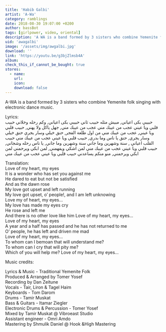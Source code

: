 ```yaml
---
title: 'Habib Galbi'
artist: 'A-Wa'
category: ramblings
date: 2018-08-30 19:07:00 +0200
author: bassBot
tags: [girlpower, video, oriental]
description: 'A WA is a band formed by 3 sisters who combine Yemenite folk singing with electronic dance music.'
uid: 'awagalbi'
image: '/assets/img/awgalbi.jpg'
download: ''
link: 'https://youtu.be/g3bjZlmsb4A'
album: 
check_this_if_cannot_be_bought: true
stores:
  - name:
    url: 
    icon: 
    download: false
---
```

A-WA is a band formed by 3 sisters who combine Yemenite folk singing with electronic dance music.

Lyrics: <br />
حبيبي بكى اعياني, مبيش مثله حبيب ثاني حبيبي بكى اعياني, وكم رحله وخلاني حبيب قلبي ويا عيني عجب من عيبك مني عجب من عيبك مني, جهل ياكل ولا يهني, حبيب قلبي ويا عيني, عجب من عيبك مني من اول طلعة الفجر, حنق خيلي وسار يجري حنق خيلي وسار يجري, حنق يا ناس وما بدري, حبيب قلبي ويا عيني عجب من عيبك مني حبيب القلب اعياني , سنة وشهرين وما جاني سنة وشهرين وما جاني, يا ناس رحله وشجاني, حبيب قلبي ويا عيني عجب من عيبك مني لمن اشكي ويفهمني, لمن ابكي ويرحمني لمن ابكي ويرحمني, منو منكم يساعدني حبيب قلبي ويا عيني عجب من عيبك مني 

Translation: <br />
Love of my heart, my eyes <br />
It is a wonder who has set you against me <br />
He dared to eat but not be satisfied <br />
And as the dawn rose <br />
My love got upset and left running <br />
My love got upset, o’ people!, and I am left unknowing <br />
Love my of heart, my eyes… <br />
My love has made my eyes cry <br />
He rose and left me <br />
And there is no other love like him Love of my heart, my eyes… <br />
Love of my heart, my eyes <br />
A year and a half has passed and he has not returned to me <br />
O’ people, he has left and driven me mad <br />
Love of my heart, my eyes… <br />
To whom can I bemoan that will understand me? <br />
To whom can I cry that will pity me? <br />
Which of you will help me? Love of my heart, my eyes…<br />

Music credits: 

Lyrics & Music - Traditional Yemenite Folk<br />
Produced & Arranged by Tomer Yosef <br />
Recording by Dan Zeitune <br />
Vocals - Tair, Liron & Tagel Haim <br />
Keyboards - Tom Darom <br />
Drums - Tamir Muskat <br />
Bass & Guitars - Itamar Ziegler <br />
Electronic Drums & Percussion - Tomer Yosef <br />
Mixed by Tamir Muskat @ Vibroeast Studio <br />
Assistant engineer - Omri Amdo <br />
Mastering by Shmulik Daniel @ Hook &High Mastering<br />